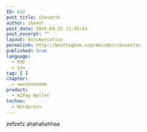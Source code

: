 ```yaml
---
ID: 612
post_title: chouette
author: ibenot
post_date: 2016-04-25 11:30:43
post_excerpt: ""
layout: documentation
permalink: http://bnotteghem.com/dev/doc/chouette/
published: true
language:
  - PHP
  - ios
tag: [ ]
chapter:
  - awesooooome
product:
  - HiPay Wallet
techno:
  - Wordpress
---
```

zefzefz ahahahahhaa
